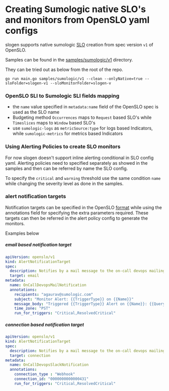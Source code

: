 # Creating Sumologic native SLO's and monitors from OpenSLO yaml configs

slogen supports native sumologic [SLO](https://help.sumologic.com/Observability_Solution/Reliability_Management) creation from spec version `v1` of OpenSLO. 

Samples can be found in the [samples/sumologic/v1](/samples/sumologic/v1) directory. 

They can be tried out as below from the root of the repo.

```shell
go run main.go samples/sumologic/v1 --clean --onlyNative=true --sloFolder=slogen-v1 --sloMonitorFolder=slogen-v
```

### OpenSLO SLI to Sumologic SLI fields mapping 

- the `name` value specified in `metadata:name` field of the OpenSLO spec is used as the SLO name
- Budgeting method `Occurrences` maps to `Request` based SLO's while `Timeslices` maps to `Window` based SLO's
- use `sumologic-logs` as `metricSource:type` for logs based Indicators, while `sumologic-metrics` for metrics based Indicators 

### Using Alerting Policies to create SLO monitors 
For now slogen doesn't support inline alerting conditional in SLO config yaml. 
Alerting policies need to specified separately as showed in the samples and then can be referred by name the SLO config. 

To specify the `critical` and `warning` threshold use the same condition `name` while changing the severity level as done in the samples. 


### alert notification targets

Notification targets can be specified in the OpenSLO [format](https://github.com/OpenSLO/OpenSLO#alertnotificationtarget) 
while using the annotations field for specifying the extra parameters required. 
These targets can then be referred in the alert policy config to generate the monitors.


Examples below

##### email based notification target

```yaml
apiVersion: openslo/v1
kind: AlertNotificationTarget
spec:
  description: Notifies by a mail message to the on-call devops mailing group
  target: email
metadata:
  name: OnCallDevopsMailNotification
  annotations:
    recipients: "agaurav@sumologic.com"
    subject: "Monitor Alert: {{TriggerType}} on {{Name}}"
    message_body: "Triggered {{TriggerType}} Alert on {{Name}}: {{QueryURL}}"
    time_zone: "PST"
    run_for_triggers: "Critical,ResolvedCritical"      
```

##### connection based notification target

```yaml
apiVersion: openslo/v1
kind: AlertNotificationTarget
spec:
  description: Notifies by a mail message to the on-call devops mailing group
  target: connection
metadata:
  name: OnCallDevopsSlackNotification
  annotations:
    connection_type : "Webhook"
    connection_id: "0000000000000431"
    run_for_triggers: "Critical,ResolvedCritical"
```


